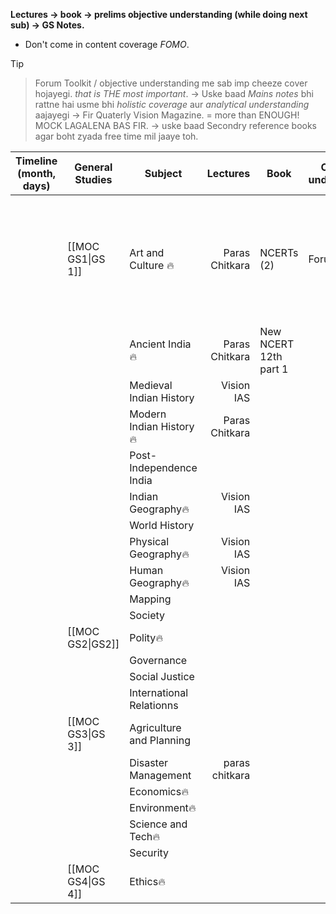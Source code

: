 **Lectures → book → prelims objective understanding (while doing next sub) → GS Notes.**
- Don't come in content coverage *FOMO*.
> [!tip]
> >Forum Toolkit / objective understanding me sab imp cheeze cover hojayegi. *that is THE most important*. 
> >→ Uske baad *Mains notes* bhi rattne hai usme bhi *holistic coverage* aur *analytical understanding* aajayegi
> >→ Fir Quaterly Vision Magazine. = more than ENOUGH! 
> >MOCK LAGALENA BAS FIR.
> > → uske baad Secondry reference books agar boht zyada free time mil jaaye toh.

| **Timeline** (month, days) | **General Studies** | **Subject**              |   **Lectures** | **Book**              | **Objective understanding** | **Strategy**                                                               |   **EXTRA**    |
| -------------------------- | ------------------- | ------------------------ | -------------: | --------------------- | --------------------------- | -------------------------------------------------------------------------- | :------------: |
|                            | [[MOC GS1\|GS 1]]   | Art and Culture 🔥       | Paras Chitkara | NCERTs (2)            | Forum Toolkit               | Paras chitkara notes will be primary. will read the two NCERTs after that. | AIR 16's notes |
|                            |                     | Ancient India🔥          | Paras Chitkara | New NCERT 12th part 1 |                             |                                                                            |                |
|                            |                     | Medieval Indian History  |     Vision IAS |                       |                             |                                                                            |                |
|                            |                     | Modern Indian History🔥  | Paras Chitkara |                       |                             |                                                                            |                |
|                            |                     | Post- Independence India |                |                       |                             |                                                                            |                |
|                            |                     | Indian Geography🔥       |     Vision IAS |                       |                             |                                                                            |                |
|                            |                     | World History            |                |                       |                             |                                                                            |                |
|                            |                     | Physical Geography🔥     |     Vision IAS |                       |                             |                                                                            |                |
|                            |                     | Human Geography🔥        |     Vision IAS |                       |                             |                                                                            |                |
|                            |                     | Mapping                  |                |                       |                             |                                                                            |                |
|                            |                     | Society                  |                |                       |                             |                                                                            |                |
|                            | [[MOC GS2\|GS2]]    | Polity🔥                 |                |                       |                             |                                                                            |                |
|                            |                     | Governance               |                |                       |                             |                                                                            |                |
|                            |                     | Social Justice           |                |                       |                             |                                                                            |                |
|                            |                     | International Relationns |                |                       |                             |                                                                            |                |
|                            | [[MOC GS3\|GS 3]]   | Agriculture and Planning |                |                       |                             |                                                                            |                |
|                            |                     | Disaster Management      | paras chitkara |                       |                             |                                                                            |                |
|                            |                     | Economics🔥              |                |                       |                             |                                                                            |                |
|                            |                     | Environment🔥            |                |                       |                             |                                                                            |                |
|                            |                     | Science and Tech🔥       |                |                       |                             |                                                                            |                |
|                            |                     | Security                 |                |                       |                             |                                                                            |                |
|                            | [[MOC GS4\|GS 4]]   | Ethics🔥                 |                |                       |                             |                                                                            |                |
